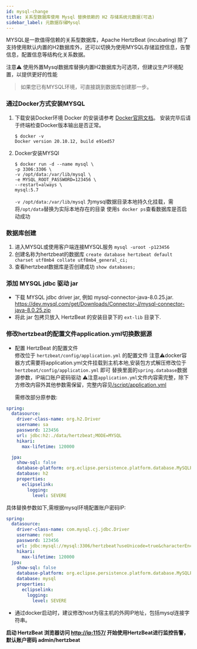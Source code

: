 ```yaml
---
id: mysql-change  
title: 关系型数据库使用 Mysql 替换依赖的 H2 存储系统元数据(可选)            
sidebar_label: 元数据存储Mysql
---
```


MYSQL是一款值得信赖的关系型数据库，Apache HertzBeat (incubating) 除了支持使用默认内置的H2数据库外，还可以切换为使用MYSQL存储监控信息，告警信息，配置信息等结构化关系数据。

注意⚠️ 使用外置Mysql数据库替换内置H2数据库为可选项，但建议生产环境配置，以提供更好的性能

> 如果您已有MYSQL环境，可直接跳到数据库创建那一步。

### 通过Docker方式安装MYSQL

1. 下载安装Docker环境
   Docker 的安装请参考 [Docker官网文档](https://docs.docker.com/get-docker/)。
   安装完毕后请于终端检查Docker版本输出是否正常。

   ```
   $ docker -v
   Docker version 20.10.12, build e91ed57
   ```

2. Docker安装MYSQl

   ```
   $ docker run -d --name mysql \
   -p 3306:3306 \
   -v /opt/data:/var/lib/mysql \
   -e MYSQL_ROOT_PASSWORD=123456 \
   --restart=always \
   mysql:5.7
   ```

   `-v /opt/data:/var/lib/mysql` 为mysql数据目录本地持久化挂载，需将`/opt/data`替换为实际本地存在的目录
   使用```$ docker ps```查看数据库是否启动成功

### 数据库创建

1. 进入MYSQL或使用客户端连接MYSQL服务
   `mysql -uroot -p123456`
2. 创建名称为hertzbeat的数据库
   `create database hertzbeat default charset utf8mb4 collate utf8mb4_general_ci;`
3. 查看hertzbeat数据库是否创建成功
   `show databases;`

### 添加 MYSQL jdbc 驱动 jar

- 下载 MYSQL jdbc driver jar, 例如 mysql-connector-java-8.0.25.jar. <https://dev.mysql.com/get/Downloads/Connector-J/mysql-connector-java-8.0.25.zip>
- 将此 jar 包拷贝放入 HertzBeat 的安装目录下的 `ext-lib` 目录下.

### 修改hertzbeat的配置文件application.yml切换数据源

- 配置 HertzBeat 的配置文件  
  修改位于 `hertzbeat/config/application.yml` 的配置文件
  注意⚠️docker容器方式需要将application.yml文件挂载到主机本地,安装包方式解压修改位于 `hertzbeat/config/application.yml` 即可
  替换里面的`spring.database`数据源参数，IP端口账户密码驱动
  ⚠️注意`application.yml`文件内容需完整，除下方修改内容外其他参数需保留，完整内容见[/script/application.yml](https://github.com/hertzbeat/hertzbeat/raw/master/script/application.yml)

  需修改部分原参数:

```yaml
spring:
  datasource:
    driver-class-name: org.h2.Driver
    username: sa
    password: 123456
    url: jdbc:h2:./data/hertzbeat;MODE=MYSQL
    hikari:
      max-lifetime: 120000

  jpa:
    show-sql: false
    database-platform: org.eclipse.persistence.platform.database.MySQLPlatform
    database: h2
    properties:
      eclipselink:
        logging:
          level: SEVERE
```

具体替换参数如下,需根据mysql环境配置账户密码IP:

```yaml
spring:
  datasource:
    driver-class-name: com.mysql.cj.jdbc.Driver
    username: root
    password: 123456
    url: jdbc:mysql://mysql:3306/hertzbeat?useUnicode=true&characterEncoding=utf-8&allowPublicKeyRetrieval=true&useSSL=false
    hikari:
      max-lifetime: 120000
  jpa:
    show-sql: false
    database-platform: org.eclipse.persistence.platform.database.MySQLPlatform
    database: mysql
    properties:
      eclipselink:
        logging:
          level: SEVERE
```

- 通过docker启动时，建议修改host为宿主机的外网IP地址，包括mysql连接字符串。

**启动 HertzBeat 浏览器访问 <http://ip:1157/> 开始使用HertzBeat进行监控告警，默认账户密码 admin/hertzbeat**
